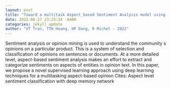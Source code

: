 ```yaml
--- 
layout: post 
title: "Toward a multitask Aspect_based Sentiment Analysis model using deep learning" 
date: 2022-06-27 23:23:24 -0400 
categories: jekyll update 
author: "UT Tran, TTH Hoang, HP Dang, R Michel - 2022" 
--- 
```

Sentiment analysis or opinion mining is used to understand the community s opinions on a particular product. This is a system of selection and classification of opinions on sentences or documents. At a more detailed level, aspect-based sentiment analysis makes an effort to extract and categorize sentiments on aspects of entities in opinion text. In this paper, we propose a novel supervised learning approach using deep learning techniques for a multitasking aspect-based opinion Cites: Aspect level sentiment classification with deep memory network
